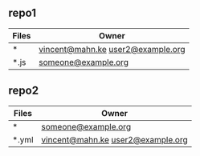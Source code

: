 <!-- !!! THIS FILE IS AUTOGENERATED - DO NOT EDIT IT MANUALLY !!! -->
<!-- !!! THIS FILE IS AUTOGENERATED - DO NOT EDIT IT MANUALLY !!! -->
<!-- !!! THIS FILE IS AUTOGENERATED - DO NOT EDIT IT MANUALLY !!! -->

## repo1

| Files | Owner |
| --- | --- |
| * | vincent@mahn.ke user2@example.org |
| *.js | someone@example.org |


## repo2

| Files | Owner |
| --- | --- |
| * | someone@example.org |
| *.yml | vincent@mahn.ke user2@example.org |

